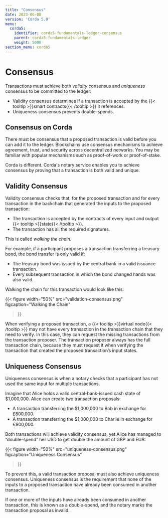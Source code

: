 ```yaml
---
title: "Consensus"
date: 2023-06-08
version: 'Corda 5.0'
menu:
  corda5:
    identifier: corda5-fundamentals-ledger-consensus
    parent: corda5-fundamentals-ledger
    weight: 5000
section_menu: corda5
---
```


# Consensus

Transactions must achieve both *validity* consensus and *uniqueness* consensus to be committed to the ledger:

* Validity consensus determines if a transaction is accepted by the {{< tooltip >}}smart contracts{{< /tooltip >}} it references.
* Uniqueness consensus prevents double-spends.

## Consensus on Corda

There must be consensus that a proposed transaction is valid before you can add it to the ledger. Blockchains use consensus mechanisms to achieve agreement, trust, and security across decentralized networks. You may be familiar with popular mechanisms such as proof-of-work or proof-of-stake.

Corda is different. Corda's notary service enables you to achieve consensus by proving that a transaction is both valid and unique.

## Validity Consensus

Validity consensus checks that, for the proposed transaction and for every transaction in the backchain that generated the inputs to the proposed transaction:

* The transaction is accepted by the contracts of every input and output {{< tooltip >}}state{{< /tooltip >}}.
* The transaction has all the required signatures.

This is called *walking the chain*.

For example, if a participant proposes a transaction transferring a treasury bond, the bond transfer is only valid if:

* The treasury bond was issued by the central bank in a valid issuance transaction.
* Every subsequent transaction in which the bond changed hands was also valid.

Walking the chain for this transaction would look like this:

{{<
  figure
	 width="50%"
	 src="validation-consensus.png"
	 figcaption="Walking the Chain"
>}}

When verifying a proposed transaction, a {{< tooltip >}}virtual node{{< /tooltip >}} may not have every transaction in the transaction chain that they need to verify. In this case, they can request the missing transactions from the transaction proposer. The transaction proposer always has the full transaction chain, because they must request it when verifying the transaction that created the proposed transaction’s input states.

## Uniqueness Consensus

Uniqueness consensus is when a notary checks that a participant has not used the same input for multiple transactions.

Imagine that Alice holds a valid central-bank-issued cash state of $1,000,000. Alice can create two transaction proposals:

* A transaction transferring the $1,000,000 to Bob in exchange for £800,000.
* A transaction transferring the $1,000,000 to Charlie in exchange for €900,000.

Both transactions will achieve validity consensus, yet Alice has managed to “double-spend” her USD to get double the amount of GBP and EUR:

{{<
  figure
	 width="50%"
	 src="uniqueness-consensus.png"
	 figcaption="Uniqueness Consensus"
>}}

To prevent this, a valid transaction proposal must also achieve uniqueness consensus. Uniqueness consensus is the requirement that none of the inputs to a proposed transaction have already been consumed in another transaction.

If one or more of the inputs have already been consumed in another transaction, this is known as a double-spend, and the notary marks the transaction proposal as invalid.
